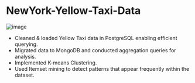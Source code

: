 # NewYork-Yellow-Taxi-Data
![image](https://github.com/RajviSheth/NewYork-Yellow-Taxi-Data/assets/13827244/1a0bd712-9ef8-4705-9bd6-5d3575daf5cd)


- Cleaned &amp; loaded Yellow Taxi data in PostgreSQL enabling efficient querying. 
- Migrated data to MongoDB and conducted aggregation queries for analysis.
- Implemented K-means Clustering.
- Used Itemset mining to detect patterns that appear frequently within the dataset.
